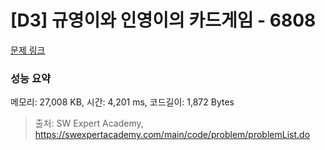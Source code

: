 # [D3] 규영이와 인영이의 카드게임 - 6808 

[문제 링크](https://swexpertacademy.com/main/code/problem/problemDetail.do?contestProbId=AWgv9va6HnkDFAW0) 

### 성능 요약

메모리: 27,008 KB, 시간: 4,201 ms, 코드길이: 1,872 Bytes



> 출처: SW Expert Academy, https://swexpertacademy.com/main/code/problem/problemList.do